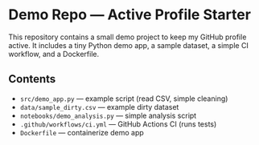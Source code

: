 # Demo Repo — Active Profile Starter

This repository contains a small demo project to keep my GitHub profile active.
It includes a tiny Python demo app, a sample dataset, a simple CI workflow,
and a Dockerfile.

## Contents
- `src/demo_app.py` — example script (read CSV, simple cleaning)
- `data/sample_dirty.csv` — example dirty dataset
- `notebooks/demo_analysis.py` — simple analysis script
- `.github/workflows/ci.yml` — GitHub Actions CI (runs tests)
- `Dockerfile` — containerize demo app
